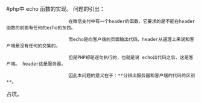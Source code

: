 #php中 echo 函数的实现。
问题的引出：
                           
                           在微信支付中有一个header的函数，它要求的是不能在header函数的前面有任何的echo的东西。
                           
                           而echo是向客户端的页面输出代码，header从道理上来说和客户端是没有任何的交集的。 
                           
                           但是PHP却是逐句执行的，也就是说 echo出代码之后，这是客户端。 header这是服务器。
                           
                           因此本问题的意义在于：**分辨出服务器和客户端的代码的区别**。
                
占坑。
